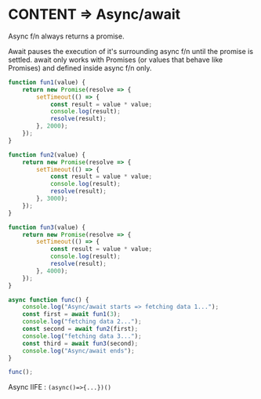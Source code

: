 # CONTENT => Async/await

Async f/n always returns a promise.

Await pauses the execution of it's surrounding async f/n until the promise is settled. await only works with Promises (or values that behave like Promises) and defined inside async f/n only.

```js
function fun1(value) {
    return new Promise(resolve => {
        setTimeout(() => {
            const result = value * value;
            console.log(result);
            resolve(result);
        }, 2000);
    });
}

function fun2(value) {
    return new Promise(resolve => {
        setTimeout(() => {
            const result = value * value;
            console.log(result);
            resolve(result);
        }, 3000);
    });
}

function fun3(value) {
    return new Promise(resolve => {
        setTimeout(() => {
            const result = value * value;
            console.log(result);
            resolve(result);
        }, 4000);
    });
}

async function func() {
    console.log("Async/await starts => fetching data 1...");
    const first = await fun1(3);
    console.log("fetching data 2...");
    const second = await fun2(first);
    console.log("fetching data 3...");
    const third = await fun3(second);
    console.log("Async/await ends");
}

func();


```

Async IIFE : `(async()=>{...})()`

